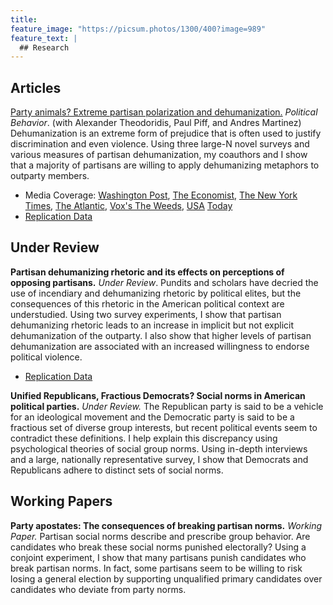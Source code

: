 ```yaml
---
title: 
feature_image: "https://picsum.photos/1300/400?image=989"
feature_text: |
  ## Research
---
```


## Articles

[Party animals? Extreme partisan polarization and dehumanization.](https://link.springer.com/article/10.1007/s11109-019-09559-4) *Political Behavior*. (with Alexander Theodoridis, Paul Piff, and Andres Martinez)
Dehumanization is an extreme form of prejudice that is often used to justify discrimination and even violence. Using three large-N novel surveys and various measures of partisan dehumanization, my coauthors and I show that a majority of partisans are willing to apply dehumanizing metaphors to outparty members.

* Media Coverage: [Washington Post](https://www.washingtonpost.com/news/monkey-cage/wp/2018/05/21/trump-isnt-the-only-one-who-calls-opponents-animals-democrats-and-republicans-do-it-to-each-other/?utm_term=.da53c790f2cc), [The Economist](https://www.economist.com/united-states/2018/05/24/the-primeval-tribalism-of-american-politics), [The New York](https://www.nytimes.com/2018/05/24/opinion/trump-animals-immigrants-politics.html) [Times](https://www.nytimes.com/2020/09/16/opinion/biden-trump-2020-violence.html?smid=tw-share), [The Atlantic](https://www.theatlantic.com/magazine/archive/2019/12/how-america-ends/600757/), [Vox's The Weeds](https://megaphone.link/VMP8815636850), [USA](https://www.usatoday.com/story/news/politics/2018/06/17/group-tries-lower-volume-high-decibel-noise-dividing-nation/689980002/) [Today](https://www.usatoday.com/story/news/politics/2019/06/11/trump-era-anxiety-inspires-better-angels-civil-discourse/3747143002/)
* [Replication Data](https://github.com/jamesmartherus/Party_Animals_Replication)


## Under Review

**Partisan dehumanizing rhetoric and its effects on perceptions of opposing partisans.** *Under Review*.
Pundits and scholars have decried the use of incendiary and dehumanizing rhetoric by political elites, but the consequences of this rhetoric in the American political context are understudied. Using two survey experiments, I show that partisan dehumanizing rhetoric leads to an increase in implicit but not explicit dehumanization of the outparty. I also show that higher levels of partisan dehumanization are associated with an increased willingness to endorse political violence.

* [Replication Data](https://github.com/jamesmartherus/Dehumanizing_Rhetoric_Replication)


**Unified Republicans, Fractious Democrats? Social norms in American political parties.** *Under Review.*
The Republican party is said to be a vehicle for an ideological movement and the Democratic party is said to be a fractious set of diverse group interests, but recent political events seem to contradict these definitions. I help explain this discrepancy using psychological theories of social group norms. Using in-depth interviews and a large, nationally representative survey, I show that Democrats and Republicans adhere to distinct sets of social norms.


## Working Papers

**Party apostates: The consequences of breaking partisan norms.** *Working Paper.* 
Partisan social norms describe and prescribe group behavior. Are candidates who break these social norms punished electorally? Using a conjoint experiment, I show that many partisans  punish candidates who break partisan norms. In fact, some partisans seem to be willing to risk losing a general election by supporting unqualified primary candidates over candidates who deviate from party norms.
